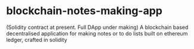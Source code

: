 # blockchain-notes-making-app
(Solidity contract at present. Full DApp under making)
A blockchain based decentralised application for making notes or to do lists built on ethereum ledger, crafted in solidity 
